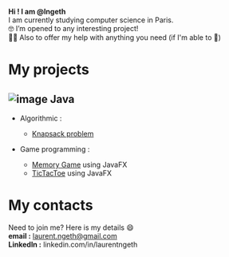 **Hi ! I am @lngeth**  
I am currently studying computer science in Paris.  
:nerd_face:️ I’m opened to any interesting project!  
:fist_right::fist_left: Also to offer my help with anything you need (if I'm able to :see_no_evil:)

# My projects

## ![image](https://img.icons8.com/color/48/000000/java-coffee-cup-logo--v1.png) Java
- Algorithmic :
  - [Knapsack problem](https://github.com/lngeth/Knapsack-Algorithm)  

- Game programming :
  - [Memory Game](https://github.com/lngeth/MemoryGame) using JavaFX  
  - [TicTacToe](https://github.com/lngeth/TicTacToe) using JavaFX

# My contacts  
Need to join me? Here is my details :smile:  
**email :** laurent.ngeth@gmail.com  
**LinkedIn :** linkedin.com/in/laurentngeth  
